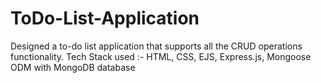 # ToDo-List-Application
Designed a to-do list application that supports all the CRUD operations functionality.
Tech Stack used :- HTML, CSS, EJS, Express.js, Mongoose ODM with MongoDB database
